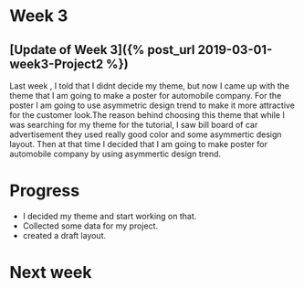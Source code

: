 # Week 3
## [Update of Week 3]({% post_url 2019-03-01-week3-Project2 %})
Last week , I told that I didnt decide my theme, but now I came up with the theme that I am going to make a poster for 
automobile company. For the poster I am going to use asymmetric design trend to make it more attractive for the customer look.The reason behind choosing this theme that while I was searching for my theme for the tutorial, I saw bill board of car advertisement they used really good color and some asymmertic design layout. Then at that time I decided that I am going to make poster for automobile company by using asymmertic design trend. 

# Progress
* I decided my theme and start working on that.
* Collected some data for my project.
* created a draft layout.

# Next week 
